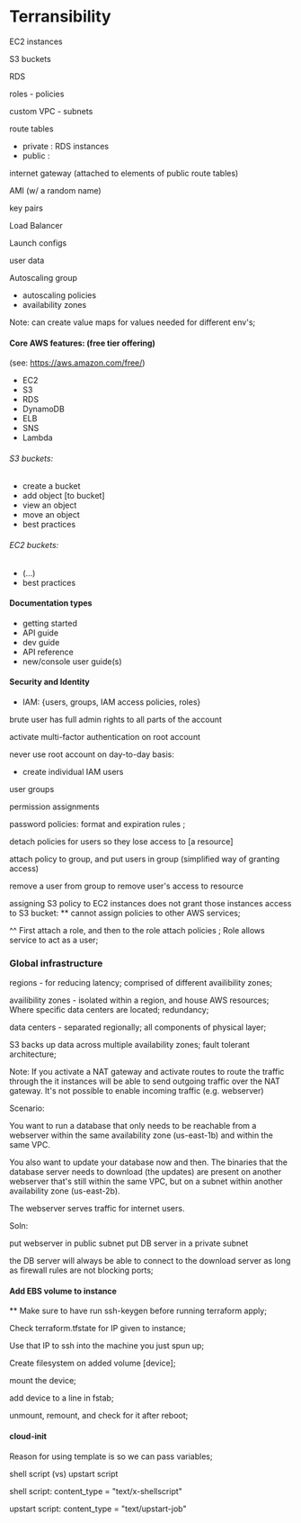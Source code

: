 # Terransibility



EC2 instances   

S3 buckets 

RDS 

roles - policies 

custom VPC - subnets 

route tables 
- private : RDS instances 
- public : <everything else> 

internet gateway (attached to elements of public route tables) 

AMI (w/ a random name) 

key pairs 

Load Balancer  

Launch configs 

user data 

Autoscaling group 
- autoscaling policies 
- availability zones 





Note: can create value maps for values needed for different env's; 






#### Core AWS features: (free tier offering) 
(see: https://aws.amazon.com/free/) 
- EC2 
- S3 
- RDS 
- DynamoDB 
- ELB 
- SNS 
- Lambda 

###### S3 buckets: 
- create a bucket 
- add object [to bucket] 
- view an object 
- move an object  
- best practices 

###### EC2 buckets: 
- (...) 
- best practices 


#### Documentation types 
- getting started 
- API guide 
- dev guide 
- API reference 
- new/console user guide(s) 

#### Security and Identity 
- IAM: {users, groups, IAM access policies, roles} 

brute user has full admin rights to all parts of the account 

activate multi-factor authentication on root account 

never use root account on day-to-day basis: 
- create individual IAM users 

user groups 

permission assignments 

password policies: format and expiration rules ; 

detach policies for users so they lose access to [a resource] 

attach policy to group, and put users in group (simplified way of granting access) 

remove a user from group to remove user's access to resource 

assigning S3 policy to EC2 instances 
does not grant those instances access to S3 bucket: 
** cannot assign policies to other AWS services; 

^^ First attach a role, and then to the role attach policies ; 
Role allows service to act as a user; 




### Global infrastructure 

regions - for reducing latency; comprised of different availibility zones; 

availibility zones - isolated within a region, and house AWS resources; 
Where specific data centers are located; redundancy; 

data centers - separated regionally; 
all components of physical layer; 

S3 backs up data across multiple availability zones; 
fault tolerant architecture; 





Note: If you activate a NAT gateway and activate routes to route the traffic through the it 
instances will be able to send outgoing traffic over the NAT gateway. 
It's not possible to enable incoming traffic (e.g. webserver)




Scenario: 

 You want to run a database 
 that only needs to be reachable from a webserver 
 within the same availability zone (us-east-1b) 
 and within the same VPC. 
 
 You also want to update your database now and then. 
 The binaries that the database server needs to download (the updates) 
 are present on another webserver that's still within the same VPC, 
 but on a subnet within another availability zone (us-east-2b). 
 
 The webserver serves traffic for internet users. 
 
Soln: 

 put webserver in public subnet 
 put DB server in a private subnet 
 
 the DB server will always be able to connect to the download server 
 as long as firewall rules are not blocking ports; 




#### Add EBS volume to instance 
** Make sure to have run ssh-keygen before running terraform apply; 

Check terraform.tfstate for IP given to instance; 

Use that IP to ssh into the machine you just spun up; 

Create filesystem on added volume [device]; 

mount the device; 

add device to a line in fstab; 

unmount, remount, and check for it after reboot; 


 
#### cloud-init 
Reason for using template is so we can pass variables; 



shell script (vs) upstart script 

shell script: content_type = "text/x-shellscript" 

upstart script: content_type = "text/upstart-job" 
  
  






























